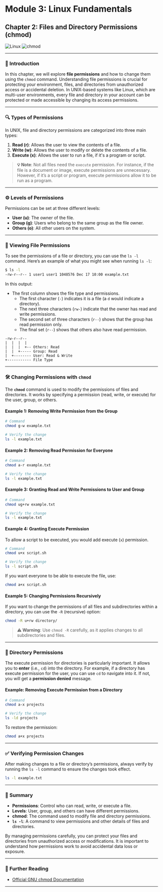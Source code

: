 # **Module 3: Linux Fundamentals**

## **Chapter 2: Files and Directory Permissions (chmod)**

![Linux](https://img.shields.io/badge/Linux-Fundamentals-green) 
![chmod](https://img.shields.io/badge/Command-chmod-orange)

---

### **🔑 Introduction**
In this chapter, we will explore **file permissions** and how to change them using the `chmod` command. Understanding file permissions is crucial for protecting your environment, files, and directories from unauthorized access or accidental deletion. In UNIX-based systems like Linux, which are multi-user environments, every file and directory in your account can be protected or made accessible by changing its access permissions.

---

### **🔍 Types of Permissions**

In UNIX, file and directory permissions are categorized into three main types:

1. **Read (r)**: Allows the user to view the contents of a file.
2. **Write (w)**: Allows the user to modify or delete the contents of a file.
3. **Execute (x)**: Allows the user to run a file, if it's a program or script.

> **💡 Note**: Not all files need the `execute` permission. For instance, if the file is a document or image, execute permissions are unnecessary. However, if it’s a script or program, execute permissions allow it to be run as a program.

---

### **⚙️ Levels of Permissions**

Permissions can be set at three different levels:

- **User (u)**: The owner of the file.
- **Group (g)**: Users who belong to the same group as the file owner.
- **Others (o)**: All other users on the system.

---

### **👀 Viewing File Permissions**

To see the permissions of a file or directory, you can use the `ls -l` command. Here’s an example of what you might see when running `ls -l`:

```bash
$ ls -l
-rw-r--r-- 1 user1 user1 1048576 Dec 17 10:00 example.txt
```

In this output:
- The first column shows the file type and permissions.
  - The first character (`-`) indicates it is a file (a `d` would indicate a directory).
  - The next three characters (`rw-`) indicate that the owner has read and write permissions.
  - The second set of three characters (`r--`) shows that the group has read permission only.
  - The final set (`r--`) shows that others also have read permission.

```plaintext
-rw-r--r--
|  |  |  |
|  |  |  +-- Others: Read
|  |  +----- Group: Read
|  +-------- User: Read & Write
+----------- File Type
```

---

### **🛠️ Changing Permissions with `chmod`**

The **`chmod`** command is used to modify the permissions of files and directories. It works by specifying a permission (read, write, or execute) for the user, group, or others.

#### **Example 1: Removing Write Permission from the Group**

```bash
# Command
chmod g-w example.txt

# Verify the change
ls -l example.txt
```

#### **Example 2: Removing Read Permission for Everyone**

```bash
# Command
chmod a-r example.txt

# Verify the change
ls -l example.txt
```

#### **Example 3: Granting Read and Write Permissions to User and Group**

```bash
# Command
chmod ug+rw example.txt

# Verify the change
ls -l example.txt
```

#### **Example 4: Granting Execute Permission**

To allow a script to be executed, you would add execute (`x`) permission. 

```bash
# Command
chmod u+x script.sh

# Verify the change
ls -l script.sh
```

If you want everyone to be able to execute the file, use:

```bash
chmod a+x script.sh
```

#### **Example 5: Changing Permissions Recursively**

If you want to change the permissions of all files and subdirectories within a directory, you can use the `-R` (recursive) option:

```bash
chmod -R u+rw directory/
```

> **⚠️ Warning**: Use `chmod -R` carefully, as it applies changes to all subdirectories and files.

---

### **📂 Directory Permissions**

The execute permission for directories is particularly important. It allows you to **enter** (i.e., `cd`) into the directory. For example, if a directory has execute permission for the user, you can use `cd` to navigate into it. If not, you will get a **permission denied** message.

#### **Example: Removing Execute Permission from a Directory**

```bash
# Command
chmod a-x projects

# Verify the change
ls -ld projects
```

To restore the permission:

```bash
chmod a+x projects
```

---

### **✅ Verifying Permission Changes**

After making changes to a file or directory’s permissions, always verify by running the `ls -l` command to ensure the changes took effect.

```bash
ls -l example.txt
```

---

### **📖 Summary**

- **Permissions**: Control who can read, write, or execute a file.
- **Levels**: User, group, and others can have different permissions.
- **chmod**: The command used to modify file and directory permissions.
- **`ls -l`**: A command to view permissions and other details of files and directories.

By managing permissions carefully, you can protect your files and directories from unauthorized access or modifications. It is important to understand how permissions work to avoid accidental data loss or exposure.

---

### **📖 Further Reading**
- [Official GNU chmod Documentation](https://www.gnu.org/software/coreutils/manual/html_node/chmod-invocation.html)

---

